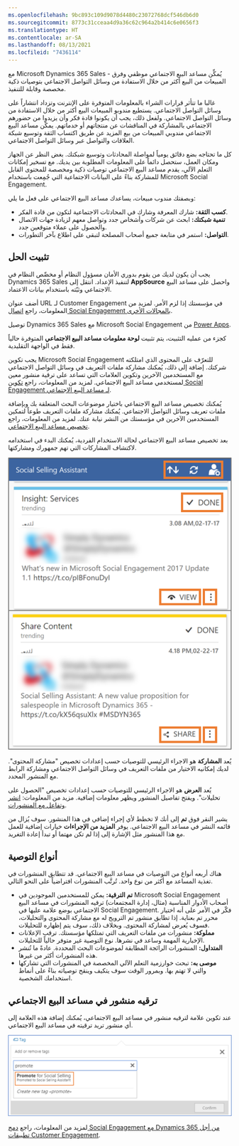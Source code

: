 ```yaml
---
ms.openlocfilehash: 9bc893c109d9078d4480c23072768dcf546db6d0
ms.sourcegitcommit: 8773c31cceaa4d9a36c62c964a2b414c6e0656f3
ms.translationtype: HT
ms.contentlocale: ar-SA
ms.lasthandoff: 08/13/2021
ms.locfileid: "7436114"
---
```

مع Microsoft Dynamics 365 Sales - يُمكِّن مساعد البيع الاجتماعي موظفي وفرق المبيعات من البيع أكثر من خلال الاستفادة من وسائل التواصل الاجتماعي بتوصيات ذكية مخصصة وقابلة للتنفيذ.

غالبا ما تتأثر قرارات الشراء بالمعلومات المتوفرة على الإنترنت وتزداد انتشاراً على وسائل التواصل الاجتماعي. يستطيع مندوبو المبيعات البيع أكثر من خلال الاستفادة من وسائل التواصل الاجتماعي. ولفعل ذلك، يجب أن يكونوا قادة فكر وأن يزيدوا من حضورهم الاجتماعي بالمشاركة في المناقشات عن منتجاتهم أو خدماتهم. يمكّن مساعد البيع الاجتماعي مندوبي المبيعات من بيع المزيد عن طريق اكتساب الثقة وتوسيع شبكة العلاقات والتواصل عبر وسائل التواصل الاجتماعي.

كل ما تحتاجه بضع دقائق يومياً لمواصلة المحادثات وتوسيع شبكتك. بغض النظر عن الجهاز ومكان العمل، ستحصل دائماً على المعلومات المطلوبة بين يديك. مع تسخير إمكانات التعلم الآلي، يقدم مساعد البيع الاجتماعي توصيات ذكية ومخصصة للمحتوى القابل للمشاركة بناءً على البيانات الاجتماعية التي جُمِعت باستخدام Microsoft Social Engagement.

وبصفتك مندوب مبيعات، يساعدك مساعد البيع الاجتماعي على فعل ما يلي:

- **كسب الثقة:** شارك المعرفة وشارك في المحادثات الاجتماعية لتكون من قادة الفكر.
- **تنمية شبكتك:** ابحث عن شركات وأشخاص جدد وتواصل معهم لزيادة جهات الاتصال والحصول على عملاء متوقعين جدد.
- **التواصل:** استمر في متابعة جميع أصحاب المصلحة لتبقى على اطلاع بآخر التطورات.

## <a name="installing-the-solution"></a>تثبيت الحل

يجب أن يكون لديك من يقوم بدوري الأمان مسؤول النظام أو مخصِّص النظام في Dynamics 365 Sales لتنفيذ الإعداد. انتقل إلى **AppSource** واحصل على مساعد البيع الاجتماعي وثبّته باستخدام بيانات الاعتماد.

أضف عنوان URL لـ Customer Engagement في مؤسستك إذا لزم الأمر. لمزيد من المعلومات، راجع [اتصال Social Engagement بالمجالات الأخرى](/dynamics365/customer-engagement/social-engagement/connect-other-domains).

توصيل Dynamics 365 Sales مع Microsoft Social Engagement من [Power Apps](https://make.powerapps.com/).

كجزء من عمليه التثبيت، يتم تثبيت **لوحة معلومات مساعد البيع الاجتماعي** المتوفرة حالياً فقط في الواجهة التقليدية.

يجب تكوين Microsoft Social Engagement للتعرّف على المحتوى الذي امتلكته شركتك. إضافة إلى ذلك، يُمكنك مشاركة ملفات التعريف في وسائل التواصل الاجتماعي مع المستخدمين الآخرين وتكوين العلامات التي تساعد على ترقية منشور معين لمستخدمي مساعد البيع الاجتماعي. لمزيد من المعلومات، راجع [تكوين Social Engagement لـ مساعد البيع الاجتماعي](/dynamics365/customer-engagement/social-engagement/configure-social-selling-assistant).

يُمكنك تخصيص مساعد البيع الاجتماعي باختيار موضوعات البحث المتعلقة بك وبإضافة ملفات تعريف وسائل التواصل الاجتماعي. يُمكنك مشاركة ملفات التعريف طوعاً لتمكين المستخدمين الآخرين في مؤسستك من النشر نيابة عنك. لمزيد من المعلومات، راجع [تخصيص مساعد البيع الاجتماعي](/dynamics365/customer-engagement/social-engagement/personalize-social-selling-assistant).

بعد تخصيص مساعد البيع الاجتماعي لحالة الاستخدام الفردية، يُمكنك البدء في استخدامه لاكتشاف المشاركات التي تهم جمهورك ومشاركتها.

![يتميز مساعد البيع الاجتماعي بعناصر تحكم مميزة لإعادة الترتيب والتحديث والإعدادات. كمل يتميز بأزرار "تم" و"عرض" (وزر علامة الحذف بجوارها) و"مشاركة" (وعلامة الحذف).](../media/SI-Unit4-1.png)

يُعد **المشاركة** هو الاجراء الرئيسي للتوصيات حسب إعدادات تخصيص "مشاركة المحتوى". لديك إمكانيه الاختيار من ملفات التعريف في وسائل التواصل الاجتماعي ومشاركة الرابط مع المنشور المحدد.

يُعد **العرض** هو الاجراء الرئيسي للتوصيات حسب إعدادات تخصيص "الحصول على تحليلات". ويفتح تفاصيل المنشور ويظهر معلومات إضافية. مزيد من المعلومات: [انشر وتفاعل مع المنشورات](/dynamics365/customer-engagement/social-engagement/publish-react-posts).

يشير النقر فوق **تم** إلى أنك لا تخطط لأي إجراء إضافي في هذا المنشور. سوف يُزال من قائمه النشر في مساعد البيع الاجتماعي. يوفر **المزيد من الإجراءات** خيارات إضافية للعمل مع هذا المنشور مثل الإشارة إلى إذا لم تكن مهتما أو تبدأ إعادة التغريد.

## <a name="recommendation-types"></a>أنواع التوصية

هناك أربعه أنواع من التوصيات في مساعد البيع الاجتماعي. قد تتطابق المنشورات في تغذية المساعد مع أكثر من نوع واحد. تُرتَّب المنشورات افتراضياً على النحو التالي.

- **تم الترقية:** يمكن للمستخدمين الموجودين في Microsoft Social Engagement أصحاب الأدوار المناسبة (مثال، إدارة المجتمعات) ترقيه المنشورات في مساعد البيع الاجتماعي بوضع علامة عليها في Social Engagement. فكّر في الأمر على أنه اختيار محرر تم بعناية. إذا تطابق منشور تم الترويج له مع مشاركة المحتوى والتحليلات، فسوف يُعرض لمشاركة المحتوى. وبخلاف ذلك، سوف يتم إظهاره للتحليلات.
- **مملوكة:** منشورات من ملفات التعريف التي تمتلكها مؤسستك. ترقب الإعلانات الإخبارية المهمة وساعد في نشرها. نوع التوصية غير متوفر حالياً للتحليلات.
- **المتداول:** المنشورات الرائجة المطابقة لموضوعات البحث المحددة. عادةً ما تُنشر هذه المنشورات أكثر من غيرها.
- **موصى به:** تبحث خوارزمية التعلم الآلي المخصصة في المنشورات التي تشاركها والتي لا تهتم بها. وبمرور الوقت سوف يتكيف وينقح توصياته بناءً على أنماط استخدامك الشخصية.

## <a name="promoting-a-post-to-the-social-selling-assistant"></a>ترقيه منشور في مساعد البيع الاجتماعي

عند تكوين علامة لترقيه منشور في مساعد البيع الاجتماعي، يُمكنك إضافة هذه العلامة إلى أي منشور تريد ترقيته في مساعد البيع الاجتماعي.

![تم تمييز نافذة العلامة مع ترويج للبيع الاجتماعي في نتائج البحث عن مصطلح "ترويج".](../media/SI-Unit4-2.png)

لمزيد من المعلومات، راجع [دمج Social Engagement مع Dynamics 365 من أجل تطبيقات Customer Engagement](/dynamics365/customer-engagement/social-engagement/integrate-social-engagement-dynamics-365).
